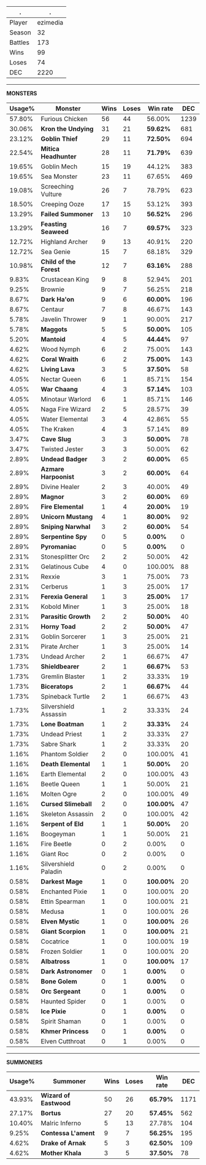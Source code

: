 .|.
|-|-
Player|ezimedia
Season|32
Battles|173
Wins|99
Loses|74
DEC|2220

---
**MONSTERS**

Usage%|Monster|Wins|Loses|Win rate|DEC|
-|-|-|-|-|-|
57.80%|Furious Chicken|56|44|56.00%|1239|
30.06%|**Kron the Undying**|31|21|**59.62%**|681|
23.12%|**Goblin Thief**|29|11|**72.50%**|694|
22.54%|**Mitica Headhunter**|28|11|**71.79%**|639|
19.65%|Goblin Mech|15|19|44.12%|383|
19.65%|Sea Monster|23|11|67.65%|469|
19.08%|Screeching Vulture|26|7|78.79%|623|
18.50%|Creeping Ooze|17|15|53.12%|393|
13.29%|**Failed Summoner**|13|10|**56.52%**|296|
13.29%|**Feasting Seaweed**|16|7|**69.57%**|323|
12.72%|Highland Archer|9|13|40.91%|220|
12.72%|Sea Genie|15|7|68.18%|329|
10.98%|**Child of the Forest**|12|7|**63.16%**|288|
9.83%|Crustacean King|9|8|52.94%|201|
9.25%|Brownie|9|7|56.25%|218|
8.67%|**Dark Ha'on**|9|6|**60.00%**|196|
8.67%|Centaur|7|8|46.67%|143|
5.78%|Javelin Thrower|9|1|90.00%|217|
5.78%|**Maggots**|5|5|**50.00%**|105|
5.20%|**Mantoid**|4|5|**44.44%**|97|
4.62%|Wood Nymph|6|2|75.00%|143|
4.62%|**Coral Wraith**|6|2|**75.00%**|143|
4.62%|**Living Lava**|3|5|**37.50%**|58|
4.05%|Nectar Queen|6|1|85.71%|154|
4.05%|**War Chaang**|4|3|**57.14%**|103|
4.05%|Minotaur Warlord|6|1|85.71%|146|
4.05%|Naga Fire Wizard|2|5|28.57%|39|
4.05%|Water Elemental|3|4|42.86%|55|
4.05%|The Kraken|4|3|57.14%|89|
3.47%|**Cave Slug**|3|3|**50.00%**|78|
3.47%|Twisted Jester|3|3|50.00%|62|
2.89%|**Undead Badger**|3|2|**60.00%**|65|
2.89%|**Azmare Harpoonist**|3|2|**60.00%**|64|
2.89%|Divine Healer|2|3|40.00%|49|
2.89%|**Magnor**|3|2|**60.00%**|69|
2.89%|**Fire Elemental**|1|4|**20.00%**|19|
2.89%|**Unicorn Mustang**|4|1|**80.00%**|92|
2.89%|**Sniping Narwhal**|3|2|**60.00%**|54|
2.89%|**Serpentine Spy**|0|5|**0.00%**|0|
2.89%|**Pyromaniac**|0|5|**0.00%**|0|
2.31%|Stonesplitter Orc|2|2|50.00%|42|
2.31%|Gelatinous Cube|4|0|100.00%|88|
2.31%|Rexxie|3|1|75.00%|73|
2.31%|Cerberus|1|3|25.00%|17|
2.31%|**Ferexia General**|1|3|**25.00%**|17|
2.31%|Kobold Miner|1|3|25.00%|18|
2.31%|**Parasitic Growth**|2|2|**50.00%**|40|
2.31%|**Horny Toad**|2|2|**50.00%**|47|
2.31%|Goblin Sorcerer|1|3|25.00%|21|
2.31%|Pirate Archer|1|3|25.00%|14|
1.73%|Undead Archer|2|1|66.67%|47|
1.73%|**Shieldbearer**|2|1|**66.67%**|53|
1.73%|Gremlin Blaster|1|2|33.33%|19|
1.73%|**Biceratops**|2|1|**66.67%**|44|
1.73%|Spineback Turtle|2|1|66.67%|43|
1.73%|Silvershield Assassin|1|2|33.33%|24|
1.73%|**Lone Boatman**|1|2|**33.33%**|24|
1.73%|Undead Priest|1|2|33.33%|27|
1.73%|Sabre Shark|1|2|33.33%|20|
1.16%|Phantom Soldier|2|0|100.00%|41|
1.16%|**Death Elemental**|1|1|**50.00%**|20|
1.16%|Earth Elemental|2|0|100.00%|43|
1.16%|Beetle Queen|1|1|50.00%|21|
1.16%|Molten Ogre|2|0|100.00%|49|
1.16%|**Cursed Slimeball**|2|0|**100.00%**|47|
1.16%|Skeleton Assassin|2|0|100.00%|42|
1.16%|**Serpent of Eld**|1|1|**50.00%**|20|
1.16%|Boogeyman|1|1|50.00%|21|
1.16%|Fire Beetle|0|2|0.00%|0|
1.16%|Giant Roc|0|2|0.00%|0|
1.16%|Silvershield Paladin|0|2|0.00%|0|
0.58%|**Darkest Mage**|1|0|**100.00%**|20|
0.58%|Enchanted Pixie|1|0|100.00%|20|
0.58%|Ettin Spearman|1|0|100.00%|21|
0.58%|Medusa|1|0|100.00%|26|
0.58%|**Elven Mystic**|1|0|**100.00%**|26|
0.58%|**Giant Scorpion**|1|0|**100.00%**|21|
0.58%|Cocatrice|1|0|100.00%|19|
0.58%|Frozen Soldier|1|0|100.00%|20|
0.58%|**Albatross**|1|0|**100.00%**|17|
0.58%|**Dark Astronomer**|0|1|**0.00%**|0|
0.58%|**Bone Golem**|0|1|**0.00%**|0|
0.58%|**Orc Sergeant**|0|1|**0.00%**|0|
0.58%|Haunted Spider|0|1|0.00%|0|
0.58%|**Ice Pixie**|0|1|**0.00%**|0|
0.58%|Spirit Shaman|0|1|0.00%|0|
0.58%|**Khmer Princess**|0|1|**0.00%**|0|
0.58%|Elven Cutthroat|0|1|0.00%|0|

---
**SUMMONERS**

Usage%|Summoner|Wins|Loses|Win rate|DEC|
-|-|-|-|-|-|
43.93%|**Wizard of Eastwood**|50|26|**65.79%**|1171|
27.17%|**Bortus**|27|20|**57.45%**|562|
10.40%|Malric Inferno|5|13|27.78%|104|
9.25%|**Contessa L'ament**|9|7|**56.25%**|195|
4.62%|**Drake of Arnak**|5|3|**62.50%**|109|
4.62%|**Mother Khala**|3|5|**37.50%**|78|
